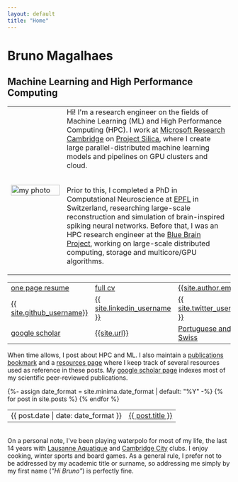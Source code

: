 ```yaml
---
layout: default
title: "Home"
---
```


# Bruno Magalhaes

## Machine Learning and High Performance Computing

<table style='table-layout:fixed; border:none; border-collapse:collapse; cellspacing:0; cellpadding:0'>
<tr><td width="25%" style='border:none'>
<img src="{{site.photo}}" alt="my photo" width="100%" height="100%"/>
</td><td style="border:none">
Hi! I'm a research engineer on the fields of Machine Learning (ML) and High Performance Computing (HPC). I work at <a href="https://www.microsoft.com/en-us/research/lab/microsoft-research-cambridge/">Microsoft Research Cambridge</a> on <a href="https://www.microsoft.com/en-us/research/project/project-silica/">Project Silica</a>, where I create large parallel-distributed machine learning models and pipelines on GPU clusters and cloud. <br/><br/>

Prior to this, I completed a PhD in Computational Neuroscience at <a href="https://www.epfl.ch/en/">EPFL</a> in Switzerland, researching large-scale reconstruction and simulation of brain-inspired spiking neural networks. Before that, I was an HPC research engineer at the <a href="https://www.epfl.ch/research/domains/bluebrain/">Blue Brain Project</a>, working on large-scale distributed computing, storage and multicore/GPU algorithms.
</td></tr>
</table>

<table style='table-layout:fixed; border:none; border-collapse:collapse; cellspacing:0; cellpadding:0'>
  <tr>
    <td style="border:none; text-align:left"><a href="{{site.resume}}"><i class="far fa-file" title="resume"></i> one page resume</a></td>
    <td style="border:none; text-align:left"><a href="{{site.cv}}"><i class="far fa-file" title="resume"></i> full cv</a></td>
    <td style="border:none; text-align:left"><a href="mailto:{{ site.author.email }}?subject=Hello"><i class="far fa-envelope" title="Email"></i> {{site.author.email}}</a></td>
  </tr>
  <tr>
    <td style="border:none; text-align:left"><a href="https://github.com/{{ site.github_username }}"><i class="fab fa-fw fa-github" ></i> {{ site.github_username}}</a></td>
    <td style="border:none; text-align:left"><a href="https://www.linkedin.com/in/{{ site.linkedin_username }}"> <i class="fab fa-linkedin" ></i> {{ site.linkedin_username }}</a></td>
    <td style="border:none; text-align:left"><a href="https://twitter.com/{{ site.twitter_username }}"> <i class="fab fa-fw fa-twitter" ></i> {{ site.twitter_username }}</a></td>
  </tr>
  <tr>
    <td style="border:none; text-align:left"><a href="{{ site.google_scholar }}"> <i class="ai ai-google-scholar ai-1x" title="Google Scholar"></i> google scholar</a></td>
    <!-- <td style="border:none; text-align:left"><a href="https://en.wikipedia.org/wiki/Lausanne"> <i class="fa fa-home" title="Home"></i> Lausanne, Switzerland</a></td> -->
    <td style="border:none; text-align:left"><a href="{{ site.url }}"><i class="fas fa-mouse-pointer"></i> {{site.url}}</a></td>
    <td style="border:none; text-align:left"><a href="#"> <i class="fas fa-passport" title="Nationality"></i> Portuguese and Swiss</a></td>
  </tr>
</table>


When time allows, I post about HPC and ML.
I also maintain a <a href="{{ site.publications_permalink }}">publications bookmark</a> and a <a href="{{ site.resources_permalink }}">resources page</a> where I keep track of several resources used as reference in these posts. 
My <a href="{{ site.google_scholar }}">google scholar page</a> indexes most of my scientific peer-reviewed publications.

<table style='border:none; border-collapse:collapse; cellspacing:0; cellpadding:0'>
{%- assign date_format = site.minima.date_format | default: "%Y" -%}
{% for post in site.posts %}
<tr>
<td class="align-top" style="border:none">
{{ post.date | date: date_format }}
</td>
<td class="align-top" style="border:none">
<a href="{{ post.url }}">{{ post.title }}</a>
</td>
</tr>
{% endfor %}
</table>


<br/>
On a personal note, I've been playing waterpolo for most of my life, the last 14 years with <a href="https://lausannenatation.ch/section/waterpolo/">Lausanne Aquatique</a> and <a href="https://uk.teamunify.com/SubTabGeneric.jsp?team=cocsc&_stabid_=154244">Cambridge City</a> clubs. I enjoy cooking, winter sports and board games. As a general rule, I prefer not to be addressed by my academic title or surname, so addressing me simply by my first name (<i>"Hi Bruno"</i>) is perfectly fine.


